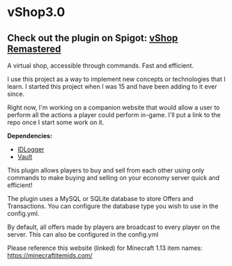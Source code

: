 # vShop3.0
## Check out the plugin on Spigot: [vShop Remastered](https://www.spigotmc.org/resources/vshop-remastered.62508/)

A virtual shop, accessible through commands. Fast and efficient.

I use this project as a way to implement new concepts or technologies that I learn. I started this project when I was 15 and have been adding to it ever since.

Right now, I'm working on a companion website that would allow a user to perform all the actions a player could perform in-game. I'll put a link to the repo once I start some work on it.

**Dependencies:**
  - [IDLogger](https://github.com/arif-banai/IDLogger)
  - [Vault](https://www.spigotmc.org/resources/vault.34315/)

This plugin allows players to buy and sell from each other using only commands to make buying and selling on your 
economy server quick and efficient!

The plugin uses a MySQL or SQLite database to store Offers and Transactions. You can configure the database type you 
wish to use in the config.yml.

By default, all offers made by players are broadcast to every player on the server. 
This can also be configured in the config.yml

Please reference this website (linked) for Minecraft 1.13 item names: https://minecraftitemids.com/